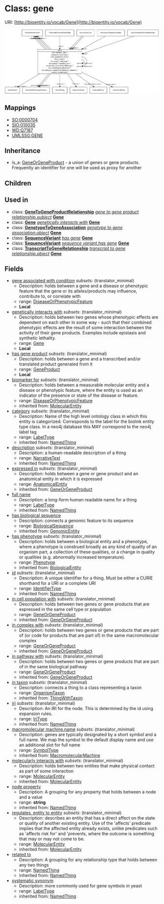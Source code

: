 # Class: gene




URI: [http://bioentity.io/vocab/Gene](http://bioentity.io/vocab/Gene)

![img](images/Gene.png)
## Mappings

 * [SO:0000704](http://purl.obolibrary.org/obo/SO_0000704)
 * [SIO:010035](http://semanticscience.org/resource/SIO_010035)
 * [WD:Q7187](http://purl.obolibrary.org/obo/WD_Q7187)
 * [UMLSSG:GENE](http://purl.obolibrary.org/obo/UMLSSG_GENE)
## Inheritance

 *  is_a: [GeneOrGeneProduct](GeneOrGeneProduct.md) - a union of genes or gene products. Frequently an identifier for one will be used as proxy for another
## Children

## Used in

 *  class: **[GeneToGeneProductRelationship](GeneToGeneProductRelationship.md)** *[gene to gene product relationship.subject](gene_to_gene_product_relationship_subject.md)* **[Gene](Gene.md)**
 *  class: **[Gene](Gene.md)** *[genetically interacts with](genetically_interacts_with.md)* **[Gene](Gene.md)**
 *  class: **[GenotypeToGeneAssociation](GenotypeToGeneAssociation.md)** *[genotype to gene association.object](genotype_to_gene_association_object.md)* **[Gene](Gene.md)**
 *  class: **[SequenceVariant](SequenceVariant.md)** *[has gene](has_gene.md)* **[Gene](Gene.md)**
 *  class: **[SequenceVariant](SequenceVariant.md)** *[sequence variant.has gene](sequence_variant_has_gene.md)* **[Gene](Gene.md)**
 *  class: **[TranscriptToGeneRelationship](TranscriptToGeneRelationship.md)** *[transcript to gene relationship.object](transcript_to_gene_relationship_object.md)* **[Gene](Gene.md)**
## Fields

 * [gene associated with condition](gene_associated_with_condition.md) *subsets*: (translator_minimal)
    * Description: holds between a gene and a disease or phenotypic feature that the gene or its alleles/products may influence, contribute to, or correlate with
    * range: [DiseaseOrPhenotypicFeature](DiseaseOrPhenotypicFeature.md)
    * __Local__
 * [genetically interacts with](genetically_interacts_with.md) *subsets*: (translator_minimal)
    * Description: holds between two genes whose phenotypic effects are dependent on each other in some way - such that their combined phenotypic effects are the result of some interaction between the activity of their gene products. Examples include epistasis and synthetic lethality.
    * range: [Gene](Gene.md)
    * __Local__
 * [has gene product](has_gene_product.md) *subsets*: (translator_minimal)
    * Description: holds between a gene and a transcribed and/or translated product generated from it
    * range: [GeneProduct](GeneProduct.md)
    * __Local__
 * [biomarker for](biomarker_for.md) *subsets*: (translator_minimal)
    * Description: holds between a measurable molecular entity and a disease or phenotypic feature, where the entity is used as an indicator of the presence or state of the disease or feature.
    * range: [DiseaseOrPhenotypicFeature](DiseaseOrPhenotypicFeature.md)
    * inherited from: [MolecularEntity](MolecularEntity.md)
 * [category](category.md) *subsets*: (translator_minimal)
    * Description: Name of the high level ontology class in which this entity is categorized. Corresponds to the label for the biolink entity type class. In a neo4j database this MAY correspond to the neo4j label tag
    * range: [LabelType](LabelType.md)
    * inherited from: [NamedThing](NamedThing.md)
 * [description](description.md) *subsets*: (translator_minimal)
    * Description: a human-readable description of a thing
    * range: [NarrativeText](NarrativeText.md)
    * inherited from: [NamedThing](NamedThing.md)
 * [expressed in](expressed_in.md) *subsets*: (translator_minimal)
    * Description: holds between a gene or gene product and an anatomical entity in which it is expressed
    * range: [AnatomicalEntity](AnatomicalEntity.md)
    * inherited from: [GeneOrGeneProduct](GeneOrGeneProduct.md)
 * [full name](full_name.md)
    * Description: a long-form human readable name for a thing
    * range: [LabelType](LabelType.md)
    * inherited from: [NamedThing](NamedThing.md)
 * [has biological sequence](has_biological_sequence.md)
    * Description: connects a genomic feature to its sequence
    * range: [BiologicalSequence](BiologicalSequence.md)
    * inherited from: [GenomicEntity](GenomicEntity.md)
 * [has phenotype](has_phenotype.md) *subsets*: (translator_minimal)
    * Description: holds between a biological entity and a phenotype, where a phenotype is construed broadly as any kind of quality of an organism part, a collection of these qualities, or a change in quality or qualities (e.g. abnormally increased temperature). 
    * range: [Phenotype](Phenotype.md)
    * inherited from: [BiologicalEntity](BiologicalEntity.md)
 * [id](id.md) *subsets*: (translator_minimal)
    * Description: A unique identifier for a thing. Must be either a CURIE shorthand for a URI or a complete URI
    * range: [IdentifierType](IdentifierType.md)
    * inherited from: [NamedThing](NamedThing.md)
 * [in cell population with](in_cell_population_with.md) *subsets*: (translator_minimal)
    * Description: holds between two genes or gene products that are expressed in the same cell type or population 
    * range: [GeneOrGeneProduct](GeneOrGeneProduct.md)
    * inherited from: [GeneOrGeneProduct](GeneOrGeneProduct.md)
 * [in complex with](in_complex_with.md) *subsets*: (translator_minimal)
    * Description: holds between two genes or gene products that are part of (or code for products that are part of) in the same macromolecular complex
    * range: [GeneOrGeneProduct](GeneOrGeneProduct.md)
    * inherited from: [GeneOrGeneProduct](GeneOrGeneProduct.md)
 * [in pathway with](in_pathway_with.md) *subsets*: (translator_minimal)
    * Description: holds between two genes or gene products that are part of in the same biological pathway
    * range: [GeneOrGeneProduct](GeneOrGeneProduct.md)
    * inherited from: [GeneOrGeneProduct](GeneOrGeneProduct.md)
 * [in taxon](in_taxon.md) *subsets*: (translator_minimal)
    * Description: connects a thing to a class representing a taxon
    * range: [OrganismTaxon](OrganismTaxon.md)
    * inherited from: [ThingWithTaxon](ThingWithTaxon.md)
 * [iri](iri.md) *subsets*: (translator_minimal)
    * Description: An IRI for the node. This is determined by the id using expansion rules.
    * range: [IriType](IriType.md)
    * inherited from: [NamedThing](NamedThing.md)
 * [macromolecular machine.name](macromolecular_machine_name.md) *subsets*: (translator_minimal)
    * Description: genes are typically designated by a short symbol and a full name. We map the symbol to the default display name and use an additional slot for full name
    * range: [SymbolType](SymbolType.md)
    * inherited from: [MacromolecularMachine](MacromolecularMachine.md)
 * [molecularly interacts with](molecularly_interacts_with.md) *subsets*: (translator_minimal)
    * Description: holds between two entities that make physical contact as part of some interaction
    * range: [MolecularEntity](MolecularEntity.md)
    * inherited from: [MolecularEntity](MolecularEntity.md)
 * [node property](node_property.md)
    * Description: A grouping for any property that holds between a node and a value
    * range: **string**
    * inherited from: [NamedThing](NamedThing.md)
 * [regulates, entity to entity](regulates_entity_to_entity.md) *subsets*: (translator_minimal)
    * Description: describes an entity that has a direct affect on the state or quality of another existing entity. Use of the 'affects' predicate implies that the affected entity already exists, unlike predicates such as 'affects risk for' and 'prevents, where the outcome is something that may or may not come to be.
    * range: [MolecularEntity](MolecularEntity.md)
    * inherited from: [MolecularEntity](MolecularEntity.md)
 * [related to](related_to.md)
    * Description: A grouping for any relationship type that holds between any two things
    * range: [NamedThing](NamedThing.md)
    * inherited from: [NamedThing](NamedThing.md)
 * [systematic synonym](systematic_synonym.md)
    * Description: more commonly used for gene symbols in yeast
    * range: [LabelType](LabelType.md)
    * inherited from: [NamedThing](NamedThing.md)

